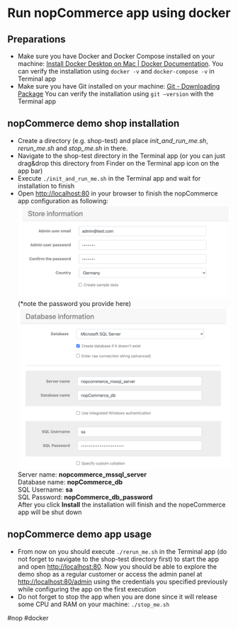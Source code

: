 # Run nopCommerce app using docker
## Preparations
* Make sure you have Docker and Docker Compose installed on your machine: [Install Docker Desktop on Mac | Docker Documentation](https://docs.docker.com/desktop/mac/install/). You can verify the installation using  `docker -v` and `docker-compose -v` in Terminal app
* Make sure you have Git installed on your machine:  [Git - Downloading Package](https://git-scm.com/download/mac) You can verify the installation using `git —version` with the Terminal app
## nopCommerce demo shop installation
* Create a directory (e.g. shop-test) and place _init_and_run_me.sh_, _rerun_me.sh_ and _stop_me.sh_ in there.
* Navigate to the shop-test directory in the Terminal app (or you can just drag&drop this directory from Finder on the Terminal app icon on the app bar)
* Execute `./init_and_run_me.sh`  in the Terminal app and wait for installation to finish
* Open [http://localhost:80](http://localhost:80) in your browser to finish the nopCommerce app configuration as following:
![](user.png)
(*note the password you provide here)
![](database.png)
Server name: **nopcommerce_mssql_server**  
Database name: **nopCommerce_db**  
SQL Username: **sa**  
SQL Password: **nopCommerce_db_password**  
After you click **Install** the installation will finish and the nopeCommerce app will be shut down
## nopCommerce demo app usage
* From now on you should execute `./rerun_me.sh`  in the Terminal app (do not forget to navigate to the shop-test directory first) to start the app and open  [http://localhost:80](http://localhost:80). Now you should be able to explore the demo shop as a regular customer or access the admin panel at [http://localhost:80/admin](http://localhost:80/admin) using the credentials you specified previously while configuring the app on the first execution
* Do not forget to stop the app  when you are done since it will release some CPU and RAM on your machine: `./stop_me.sh`


#nop #docker